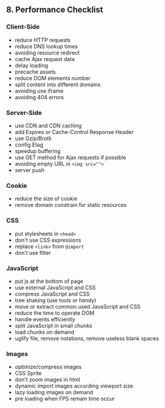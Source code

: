 ## 8. Performance Checklist

### Client-Side
- reduce HTTP requests
- reduce DNS lookup times
- avoiding resource redirect
- cache Ajax request data
- delay loading
- precache assets
- reduce DOM elements number
- split content into different domains
- avoiding use iframe
- avoiding 404 errors

### Server-Side
- use CDN and CDN caching
- add Expires or Cache-Control Response Header
- use Gzip/Brotli
- config Etag
- speedup buffering
- use GET method for Ajax requests if possible
- avoiding empty URL in `<img src="">`
- server push

### Cookie
- reduce the size of cookie
- remove domain constrain for static resources

### CSS
- put stylesheets in `<head>`
- don't use CSS expressions
- replace `<link>` from `@import`
- don't use filter

### JavaScript
- put js at the bottom of page
- use external JavaScript and CSS
- compress JavaScript and CSS
- tree shaking (use tools or handy)
- move or extract common used JavaScript and CSS
- reduce the time to operate DOM
- handle events efficiently
- split JavaScript in small chunks
- load chunks on demand
- uglify file, remove notations, remove useless blank spaces

### Images
- optimize/compress images
- CSS Sprite
- don't zoom images in html
- dynamic import images according viewport size
- lazy loading images on demand
- pre loading when FPS remain time occur